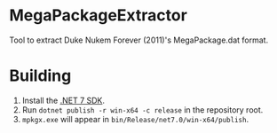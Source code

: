 # MegaPackageExtractor
Tool to extract Duke Nukem Forever (2011)'s MegaPackage.dat format.

# Building
1. Install the [.NET 7 SDK](https://dotnet.microsoft.com/download/dotnet/7.0).
2. Run `dotnet publish -r win-x64 -c release` in the repository root.
3. `mpkgx.exe` will appear in `bin/Release/net7.0/win-x64/publish`.
